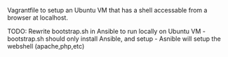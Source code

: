 Vagrantfile to setup an Ubuntu VM that has a shell accessable from a browser at localhost.

TODO: Rewrite bootstrap.sh in Ansible to run locally on Ubuntu VM
            - bootstrap.sh should only install Ansible, and setup
            - Asnible will setup the webshell (apache,php,etc)
